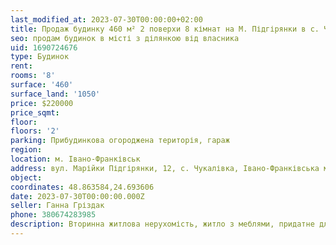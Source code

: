 ```yaml
---
last_modified_at: 2023-07-30T00:00:00+02:00
title: Продаж будинку 460 м² 2 поверхи 8 кімнат на М. Підгірянки в с. Чукалівка
seo: продам будинок в місті з ділянкою від власника
uid: 1690724676
type: Будинок
rent:
rooms: '8'
surface: '460'
surface_land: '1050'
price: $220000
price_sqmt:
floor:
floors: '2'
parking: Прибудинкова огороджена територія, гараж
region:
location: м. Івано-Франківськ
address: вул. Марійки Підгірянки, 12, с. Чукалівка, Івано-Франківська міська територіальноа громада
object:
coordinates: 48.863584,24.693606
date: 2023-07-30T00:00:00.000Z
seller: Ганна Гріздак
phone: 380674283985
description: Вторинна житлова нерухомість, житло з меблями, придатне для проживання
---
```

